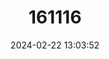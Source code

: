 ---
title: "161116"
category: "Anthene arnoldi"
draft: false
date: 2024-02-22 13:03:52
languages:
  English: ["Arnold's Hairtail", "Arnold’s Ciliate Blue"]
---